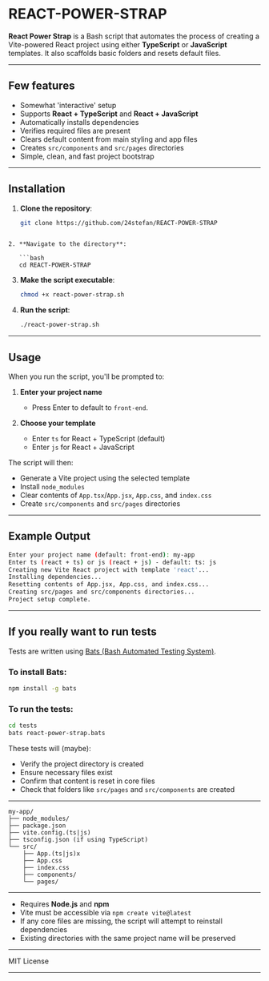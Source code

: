 
# REACT-POWER-STRAP

**React Power Strap** is a Bash script that automates the process of creating a Vite-powered React project using either **TypeScript** or **JavaScript** templates. It also scaffolds basic folders and resets default files.

---

## Few features

- Somewhat 'interactive' setup
- Supports **React + TypeScript** and **React + JavaScript**
- Automatically installs dependencies
- Verifies required files are present
- Clears default content from main styling and app files
- Creates `src/components` and `src/pages` directories
- Simple, clean, and fast project bootstrap

---

## Installation

1. **Clone the repository**:

   ```bash
   git clone https://github.com/24stefan/REACT-POWER-STRAP
```

2. **Navigate to the directory**:

   ```bash
   cd REACT-POWER-STRAP
   ```

3. **Make the script executable**:

   ```bash
   chmod +x react-power-strap.sh
   ```

4. **Run the script**:

   ```bash
   ./react-power-strap.sh
   ```

---

##  Usage

When you run the script, you'll be prompted to:

1. **Enter your project name**

   * Press Enter to default to `front-end`.

2. **Choose your template**

   * Enter `ts` for React + TypeScript (default)
   * Enter `js` for React + JavaScript

The script will then:

* Generate a Vite project using the selected template
* Install `node_modules`
* Clear contents of `App.tsx`/`App.jsx`, `App.css`, and `index.css`
* Create `src/components` and `src/pages` directories

---

##  Example Output

```bash
Enter your project name (default: front-end): my-app
Enter ts (react + ts) or js (react + js) - default: ts: js
Creating new Vite React project with template 'react'...
Installing dependencies...
Resetting contents of App.jsx, App.css, and index.css...
Creating src/pages and src/components directories...
Project setup complete.
```

---

##  If you really want to run tests

Tests are written using  [Bats (Bash Automated Testing System)](https://github.com/bats-core/bats-core).

### To install Bats:

```bash
npm install -g bats
```

### To run the tests:

```bash
cd tests
bats react-power-strap.bats
```

These tests will (maybe):

* Verify the project directory is created
* Ensure necessary files exist
* Confirm that content is reset in core files
* Check that folders like `src/pages` and `src/components` are created

---



```
my-app/
├── node_modules/
├── package.json
├── vite.config.(ts|js)
├── tsconfig.json (if using TypeScript)
└── src/
    ├── App.(ts|js)x
    ├── App.css
    ├── index.css
    ├── components/
    └── pages/
```

---


* Requires **Node.js** and **npm**
* Vite must be accessible via `npm create vite@latest`
* If any core files are missing, the script will attempt to reinstall dependencies
* Existing directories with the same project name will be preserved

---



MIT License

---


